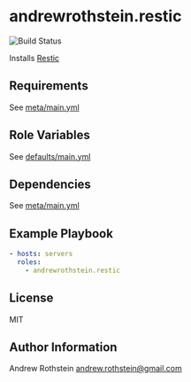 andrewrothstein.restic
=========
![Build Status](https://github.com/andrewrothstein/ansible_restic/actions/workflows/build.yml/badge.svg)

Installs [Restic](https://restic.net/)

Requirements
------------

See [meta/main.yml](meta/main.yml)

Role Variables
--------------

See [defaults/main.yml](defaults/main.yml)

Dependencies
------------

See [meta/main.yml](meta/main.yml)

Example Playbook
----------------

```yml
- hosts: servers
  roles:
    - andrewrothstein.restic
```

License
-------

MIT

Author Information
------------------

Andrew Rothstein <andrew.rothstein@gmail.com>
